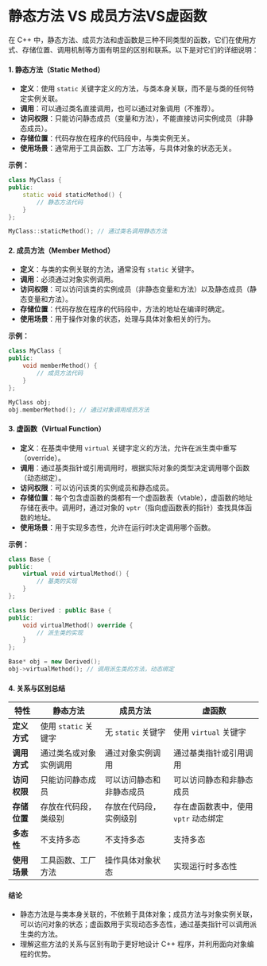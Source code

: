 # 静态方法 VS 成员方法VS虚函数

在 C++ 中，静态方法、成员方法和虚函数是三种不同类型的函数，它们在使用方式、存储位置、调用机制等方面有明显的区别和联系。以下是对它们的详细说明：

#### 1. **静态方法（Static Method）**

* **定义**：使用 `static` 关键字定义的方法，与类本身关联，而不是与类的任何特定实例关联。
* **调用**：可以通过类名直接调用，也可以通过对象调用（不推荐）。
* **访问权限**：只能访问静态成员（变量和方法），不能直接访问实例成员（非静态成员）。
* **存储位置**：代码存放在程序的代码段中，与类实例无关。
* **使用场景**：通常用于工具函数、工厂方法等，与具体对象的状态无关。

**示例：**

```cpp
class MyClass {
public:
    static void staticMethod() {
        // 静态方法代码
    }
};

MyClass::staticMethod(); // 通过类名调用静态方法
```

#### 2. **成员方法（Member Method）**

* **定义**：与类的实例关联的方法，通常没有 `static` 关键字。
* **调用**：必须通过对象实例调用。
* **访问权限**：可以访问该类的实例成员（非静态变量和方法）以及静态成员（静态变量和方法）。
* **存储位置**：代码存放在程序的代码段中，方法的地址在编译时确定。
* **使用场景**：用于操作对象的状态，处理与具体对象相关的行为。

**示例：**

```cpp
class MyClass {
public:
    void memberMethod() {
        // 成员方法代码
    }
};

MyClass obj;
obj.memberMethod(); // 通过对象调用成员方法
```

#### 3. **虚函数（Virtual Function）**

* **定义**：在基类中使用 `virtual` 关键字定义的方法，允许在派生类中重写（override）。
* **调用**：通过基类指针或引用调用时，根据实际对象的类型决定调用哪个函数（动态绑定）。
* **访问权限**：可以访问该类的实例成员和静态成员。
* **存储位置**：每个包含虚函数的类都有一个虚函数表（vtable），虚函数的地址存储在表中。调用时，通过对象的 `vptr`（指向虚函数表的指针）查找具体函数的地址。
* **使用场景**：用于实现多态性，允许在运行时决定调用哪个函数。

**示例：**

```cpp
class Base {
public:
    virtual void virtualMethod() {
        // 基类的实现
    }
};

class Derived : public Base {
public:
    void virtualMethod() override {
        // 派生类的实现
    }
};

Base* obj = new Derived();
obj->virtualMethod(); // 调用派生类的方法，动态绑定
```

#### 4. **关系与区别总结**

| 特性       | 静态方法            | 成员方法           | 虚函数                    |
| -------- | --------------- | -------------- | ---------------------- |
| **定义方式** | 使用 `static` 关键字 | 无 `static` 关键字 | 使用 `virtual` 关键字       |
| **调用方式** | 通过类名或对象实例调用     | 通过对象实例调用       | 通过基类指针或引用调用            |
| **访问权限** | 只能访问静态成员        | 可以访问静态和非静态成员   | 可以访问静态和非静态成员           |
| **存储位置** | 存放在代码段，类级别      | 存放在代码段，实例级别    | 存在虚函数表中，使用 `vptr` 动态绑定 |
| **多态性**  | 不支持多态           | 不支持多态          | 支持多态                   |
| **使用场景** | 工具函数、工厂方法       | 操作具体对象状态       | 实现运行时多态性               |

#### 结论

* 静态方法是与类本身关联的，不依赖于具体对象；成员方法与对象实例关联，可以访问对象的状态；虚函数用于实现动态多态性，通过基类指针可以调用派生类的方法。
* 理解这些方法的关系与区别有助于更好地设计 C++ 程序，并利用面向对象编程的优势。

